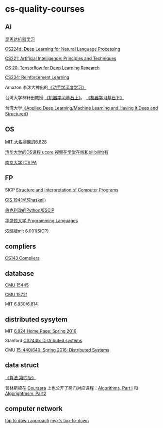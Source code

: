 # cs-quality-courses

## AI

[吴恩达机器学习](<https://www.coursera.org/learn/machine-learning>)

[CS224d: Deep Learning for Natural Language Processing](http://cs224d.stanford.edu/syllabus.html)

[CS221: Artificial Intelligence: Principles and Techniques](<http://web.stanford.edu/class/cs221/>)

[CS 20: Tensorflow for Deep Learning Research](<https://web.stanford.edu/class/cs20si/syllabus.html>)

[CS234: Reinforcement Learning](<http://web.stanford.edu/class/cs234/schedule.html>)

Amazon 李沐大神出的[《动手学深度学习》](https://link.zhihu.com/?target=https%3A//discuss.gluon.ai/t/topic/753)

台湾大学林轩田教授 [《机器学习基石上》](https://link.zhihu.com/?target=https%3A//www.coursera.org/learn/ntumlone-mathematicalfoundations)， [《机器学习基石下》](https://link.zhihu.com/?target=https%3A//www.coursera.org/learn/ntumlone-algorithmicfoundations)

台湾大学[《Applied Deep Learning/Machine Learning and Having It Deep and Structured》](https://link.zhihu.com/?target=https%3A//www.csie.ntu.edu.tw/~yvchen/f106-adl/syllabus.html)

## OS

[MIT 大名鼎鼎的6.828](<https://pdos.csail.mit.edu/6.828/2018/schedule.html>)

[清华大学的OS课程 ucore,视频在学堂在线和bilibili均有](<http://os.cs.tsinghua.edu.cn/oscourse/OS2017spring#A.2Bi.2F56C4nGmJE->)

[南京大学 ICS PA](<https://nju-ics.gitbooks.io/ics2017-programming-assignment/content/2.2.html>)

## FP

SICP [Structure and Interpretation of Computer Programs](https://link.zhihu.com/?target=http%3A//book.douban.com/subject/1451622/)

[CIS 194(学习haskell)](<https://www.seas.upenn.edu/~cis194/spring13/lectures.html>)

[伯克利改的Python版SCIP](<https://cs61a.org/>)

[华盛顿大学 Programming Languages](<https://www.coursera.org/lecture/programming-languages/welcome-and-some-course-mechanics-3dedE>)

[浓缩版mit 6.001(SICP)](http://web.mit.edu/alexmv/6.037/)

## compliers

[CS143 Compliers](<http://web.stanford.edu/class/cs143/index2018.html>)

## database

[CMU 15445](https://15445.courses.cs.cmu.edu/fall2019/#)

[CMU 15721](https://15721.courses.cs.cmu.edu/spring2019/)

[MIT 6.830/6.814](<http://db.lcs.mit.edu/6.830/sched.php>)

## distributed sysytem

MIT
[6.824 Home Page: Spring 2016](https://link.zhihu.com/?target=https%3A//pdos.csail.mit.edu/6.824/)

Stanford
[CS244b: Distributed systems](https://link.zhihu.com/?target=http%3A//www.scs.stanford.edu/14au-cs244b/)

CMU
[15-440/640, Spring 2016: Distributed Systems](https://link.zhihu.com/?target=http%3A//www.cs.cmu.edu/~15-440/)


## data struct

[《算法 第四版》](https://link.zhihu.com/?target=https%3A//algs4.cs.princeton.edu/home/)

普林斯顿在 [Coursera](https://link.zhihu.com/?target=https%3A//www.coursera.org/) 上也公开了两门对应课程：[Algorithms, Part I](https://link.zhihu.com/?target=https%3A//www.coursera.org/learn/algorithms-part1) 和 [Algorightmsm, Part2](https://link.zhihu.com/?target=https%3A//www.coursera.org/learn/algorithms-part2)

## computer network

[top to down approach](http://uniteng.com/wiki/doku.php?id=classlog:computer_networks)
[myk's top-to-down](https://github.com/moranzcw/Computer-Networking-A-Top-Down-Approach-NOTES)
